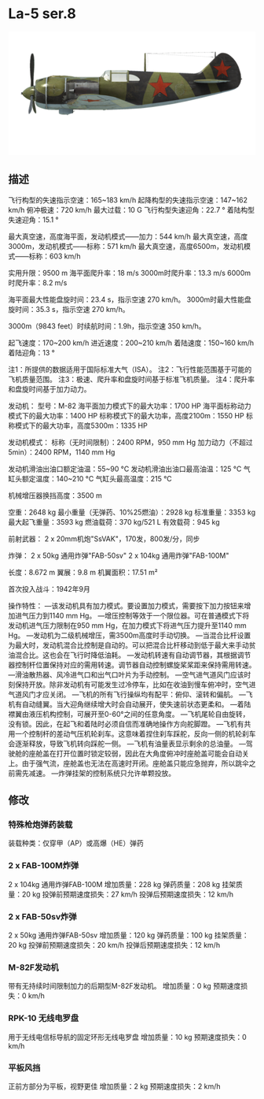 # La-5 ser.8

![la5s8](../images/la5s8.png)

## 描述

飞行构型的失速指示空速：165~183 km/h
起降构型的失速指示空速：147~162 km/h
俯冲极速：720 km/h
最大过载：10 G
飞行构型失速迎角：22.7 °
着陆构型失速迎角：15.1 °

最大真空速，高度海平面，发动机模式——加力：544 km/h
最大真空速，高度3000m，发动机模式——标称：571 km/h
最大真空速，高度6500m，发动机模式——标称：603 km/h

实用升限：9500 m
海平面爬升率：18 m/s
3000m时爬升率：13.3 m/s
6000m时爬升率：8.2 m/s

海平面最大性能盘旋时间：23.4 s，指示空速 270 km/h。
3000m时最大性能盘旋时间：35.3 s，指示空速 270 km/h。

3000m（9843 feet）时续航时间：1.9h，指示空速 350 km/h。

起飞速度：170~200 km/h
进近速度：200~210 km/h
着陆速度：150~160 km/h
着陆迎角：13 °

注1：所提供的数据适用于国际标准大气（ISA）。
注2：飞行性能范围基于可能的飞机质量范围。
注3：极速、爬升率和盘旋时间基于标准飞机质量。
注4：爬升率和盘旋时间基于加力动力。

发动机：
型号：M-82
海平面加力模式下的最大功率：1700 HP
海平面标称动力模式下的最大功率：1400 HP
标称模式下的最大功率，高度2100m：1550 HP
标称模式下的最大功率，高度5300m：1335 HP

发动机模式：
标称（无时间限制）：2400 RPM，950 mm Hg
加力动力（不超过5min）：2400 RPM，1140 mm Hg

发动机滑油出油口额定油温：55~90 °C
发动机滑油出油口最高油温：125 °C
气缸头额定温度：140~210 °C
气缸头最高温度：215 °C

机械增压器换挡高度：3500 m

空重：2648 kg
最小重量（无弹药、10%25燃油）：2928 kg
标准重量：3353 kg
最大起飞重量：3593 kg
燃油载荷：370 kg/521 L
有效载荷：945 kg

前射武器：
2 x 20mm机炮"SsVAK"，170发，800发/分，同步

炸弹：
2 x 50kg 通用炸弹"FAB-50sv"
2 x 104kg 通用炸弹"FAB-100M"

长度：8.672 m
翼展：9.8 m
机翼面积：17.51 m²

首次投入战斗：1942年9月

操作特性：
—该发动机具有加力模式。要设置加力模式，需要按下加力按钮来增加进气压力到1140 mm Hg。
—增压控制等效于一个限位器。可在普通模式下将发动机进气压力限制在950 mm Hg，在加力模式下将进气压力提升至1140 mm Hg。
—发动机为二级机械增压，需3500m高度时手动切换。
—当混合比杆设置为最大时，发动机混合比控制是自动的。可以把混合比杆移动到低于最大来手动贫油混合比。这也会在飞行时降低油耗。
—发动机转速有自动调节器，其根据调节器控制杆位置保持对应的需用转速。调节器自动控制螺旋桨桨距来保持需用转速。
—滑油散热器、风冷进气口和出气口叶片为手动控制。
—空气进气道风门应该时刻保持开放。除非发动机有可能发生过冷停车，比如在收油到慢车俯冲时，空气进气道风门才应关闭。
—飞机的所有飞行操纵均有配平：俯仰、滚转和偏航。
—飞机有自动缝翼。当大迎角继续增大时会自动展开，使失速前状态更柔和。
—着陆襟翼由液压机构控制，可展开至0-60°之间的任意角度。
—飞机尾轮自由旋转，没有锁。因此，在起飞和着陆时必须自信而准确地操作方向舵脚蹬。
—飞机有共用一个控制杆的差动气压机轮刹车。这意味着捏住刹车踩舵，反向一侧的机轮刹车会逐渐释放，导致飞机转向踩舵一侧。
—飞机有油量表显示剩余的总油量。
—驾驶舱的座舱盖在打开位置时锁定较弱，因此在大角度俯冲时座舱盖可能会自动关上。由于强气流，座舱盖也无法在高速时开闭。座舱盖只能应急抛弃，所以跳伞之前需先减速。
—炸弹挂架的控制系统只允许单颗投放。

## 修改


### 特殊枪炮弹药装载

装载种类：仅穿甲（AP）或高爆（HE）弹药

### 2 x FAB-100M炸弹

2 x 104kg 通用炸弹FAB-100M
增加质量：228 kg
弹药质量：208 kg
挂架质量：20 kg
投弹前预期速度损失：27 km/h
投弹后预期速度损失：12 km/h

### 2 x FAB-50sv炸弹

2 x 50kg 通用炸弹FAB-50sv
增加质量：120 kg
弹药质量：100 kg
挂架质量：20 kg
投弹前预期速度损失：20 km/h
投弹后预期速度损失：12 km/h

### M-82F发动机

带有无持续时间限制加力的后期型M-82F发动机。
增加质量：0 kg
预期速度损失：0 km/h

### RPK-10 无线电罗盘

用于无线电信标导航的固定环形无线电罗盘
增加质量：10 kg
预期速度损失：0 km/h

### 平板风挡

正前方部分为平板，视野更佳
增加质量：2 kg
预期速度损失：2 km/h